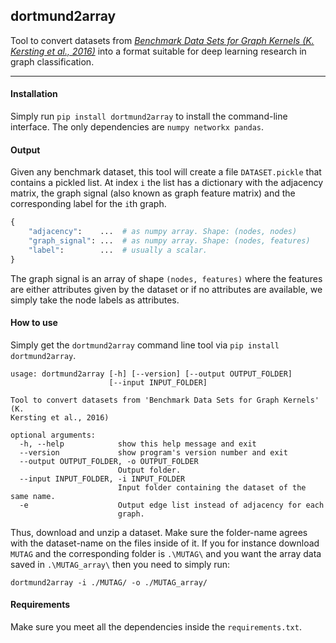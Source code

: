 ## dortmund2array

Tool to convert datasets from [_Benchmark Data Sets for Graph Kernels (K. Kersting et al., 2016)_](http://graphkernels.cs.tu-dortmund.de) into a format suitable for deep learning research in graph classification.

<hr>

#### Installation

Simply run `pip install dortmund2array` to install the command-line interface. The only dependencies are `numpy networkx pandas`.

#### Output

Given any benchmark dataset, this tool will create a file `DATASET.pickle` that contains a pickled list. At index `i` the list has a dictionary with the adjacency matrix, the graph signal (also known as graph feature matrix) and the corresponding label for the `i`th graph.

```python
{
    "adjacency":    ...  # as numpy array. Shape: (nodes, nodes)
    "graph_signal": ...  # as numpy array. Shape: (nodes, features)
    "label":        ...  # usually a scalar.
}
```

The graph signal is an array of shape `(nodes, features)` where the features are either attributes given by the dataset or if no attributes are available, we simply take the node labels as attributes.

#### How to use

Simply get the `dortmund2array` command line tool via `pip install dortmund2array`.

```
usage: dortmund2array [-h] [--version] [--output OUTPUT_FOLDER]
                      [--input INPUT_FOLDER]

Tool to convert datasets from 'Benchmark Data Sets for Graph Kernels' (K.
Kersting et al., 2016)

optional arguments:
  -h, --help            show this help message and exit
  --version             show program's version number and exit
  --output OUTPUT_FOLDER, -o OUTPUT_FOLDER
                        Output folder.
  --input INPUT_FOLDER, -i INPUT_FOLDER
                        Input folder containing the dataset of the same name.
  -e                    Output edge list instead of adjacency for each
                        graph.
```

Thus, download and unzip a dataset. Make sure the folder-name agrees with the dataset-name on the files inside of it. If you for instance download `MUTAG` and the corresponding folder is `.\MUTAG\` and you want the array data saved in `.\MUTAG_array\` then you need to simply run:

```
dortmund2array -i ./MUTAG/ -o ./MUTAG_array/
```

#### Requirements
Make sure you meet all the dependencies inside the `requirements.txt`.
